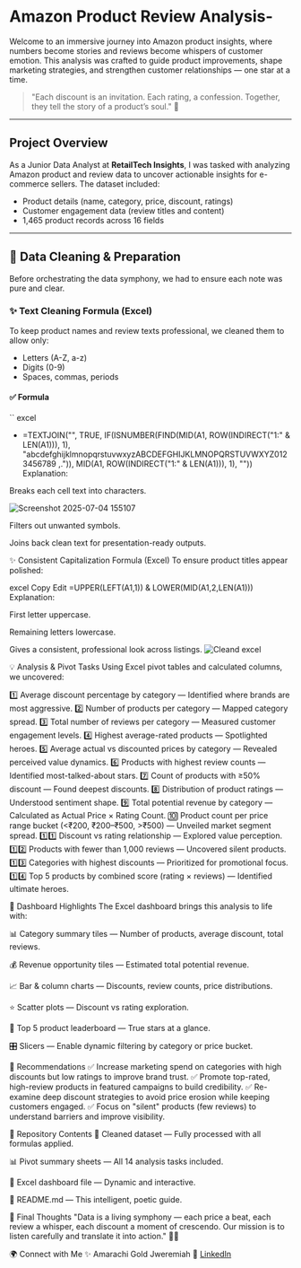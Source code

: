 # Amazon Product Review Analysis-
Welcome to an immersive journey into Amazon product insights, where numbers become stories and reviews become whispers of customer emotion. This analysis was crafted to guide product improvements, shape marketing strategies, and strengthen customer relationships — one star at a time.

> "Each discount is an invitation. Each rating, a confession. Together, they tell the story of a product’s soul." 🌌

---

##  Project Overview

As a Junior Data Analyst at **RetailTech Insights**, I was tasked with analyzing Amazon product and review data to uncover actionable insights for e-commerce sellers. The dataset included:

- Product details (name, category, price, discount, ratings)
- Customer engagement data (review titles and content)
- 1,465 product records across 16 fields

---

## 🧼 Data Cleaning & Preparation

Before orchestrating the data symphony, we had to ensure each note was pure and clear.

### ✨ Text Cleaning Formula (Excel)

To keep product names and review texts professional, we cleaned them to allow only:

- Letters (A-Z, a-z)
- Digits (0-9)
- Spaces, commas, periods

#### ✅ Formula


`` excel

 - =TEXTJOIN("", TRUE, IF(ISNUMBER(FIND(MID(A1, ROW(INDIRECT("1:" & LEN(A1))), 1), "abcdefghijklmnopqrstuvwxyzABCDEFGHIJKLMNOPQRSTUVWXYZ0123456789 ,.")), MID(A1, ROW(INDIRECT("1:" & LEN(A1))), 1), ""))
Explanation:

Breaks each cell text into characters.

![Screenshot 2025-07-04 155107](https://github.com/user-attachments/assets/792fed45-da31-46dd-8dd2-114e26cdbad0)


Filters out unwanted symbols.

Joins back clean text for presentation-ready outputs.

✨ Consistent Capitalization Formula (Excel)
To ensure product titles appear polished:

excel
Copy
Edit
=UPPER(LEFT(A1,1)) & LOWER(MID(A1,2,LEN(A1)))
Explanation:

First letter uppercase.

Remaining letters lowercase.

Gives a consistent, professional look across listings.
![Cleand excel](https://github.com/user-attachments/assets/1192562e-c498-4666-b39f-2ba174fcefa0)



💡 Analysis & Pivot Tasks
Using Excel pivot tables and calculated columns, we uncovered:

1️⃣ Average discount percentage by category — Identified where brands are most aggressive.
2️⃣ Number of products per category — Mapped category spread.
3️⃣ Total number of reviews per category — Measured customer engagement levels.
4️⃣ Highest average-rated products — Spotlighted heroes.
5️⃣ Average actual vs discounted prices by category — Revealed perceived value dynamics.
6️⃣ Products with highest review counts — Identified most-talked-about stars.
7️⃣ Count of products with ≥50% discount — Found deepest discounts.
8️⃣ Distribution of product ratings — Understood sentiment shape.
9️⃣ Total potential revenue by category — Calculated as Actual Price × Rating Count.
🔟 Product count per price range bucket (<₹200, ₹200–₹500, >₹500) — Unveiled market segment spread.
1️⃣1️⃣ Discount vs rating relationship — Explored value perception.
1️⃣2️⃣ Products with fewer than 1,000 reviews — Uncovered silent products.
1️⃣3️⃣ Categories with highest discounts — Prioritized for promotional focus.
1️⃣4️⃣ Top 5 products by combined score (rating × reviews) — Identified ultimate heroes.

🎨 Dashboard Highlights
The Excel dashboard brings this analysis to life with:

📊 Category summary tiles — Number of products, average discount, total reviews.

💰 Revenue opportunity tiles — Estimated total potential revenue.

📈 Bar & column charts — Discounts, review counts, price distributions.

⭐ Scatter plots — Discount vs rating exploration.

🥇 Top 5 product leaderboard — True stars at a glance.

🎛️ Slicers — Enable dynamic filtering by category or price bucket.

💬 Recommendations
✅ Increase marketing spend on categories with high discounts but low ratings to improve brand trust.
✅ Promote top-rated, high-review products in featured campaigns to build credibility.
✅ Re-examine deep discount strategies to avoid price erosion while keeping customers engaged.
✅ Focus on "silent" products (few reviews) to understand barriers and improve visibility.

📁 Repository Contents
📄 Cleaned dataset — Fully processed with all formulas applied.

📊 Pivot summary sheets — All 14 analysis tasks included.

🎨 Excel dashboard file — Dynamic and interactive.

📝 README.md — This intelligent, poetic guide.

🌈 Final Thoughts
"Data is a living symphony — each price a beat, each review a whisper, each discount a moment of crescendo. Our mission is to listen carefully and translate it into action." 🎻✨

🌍 Connect with Me
✨ Amarachi Gold Jweremiah
📧 [LinkedIn](https://www.linkedin.com/in/gold-jeremiah-74ba112a7/)








